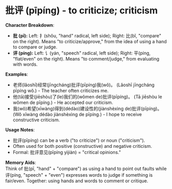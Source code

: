 # **批评 (pīpíng) - to criticize; criticism**

**Character Breakdown**:  
- **批 (pī):** Left: 扌(shǒu, "hand" radical, left side); Right: 比(bǐ, "compare" on the right). Means "to criticize/approve," from the idea of using a hand to compare or judge.  
- **评 (píng):** Left: 讠(yán, "speech" radical, left side); Right: 平(píng, "flat/even" on the right). Means "to comment/judge," from evaluating with words.

**Examples**:  
- 老师(lǎoshī)经常(jīngcháng)批评(pīpíng)我(wǒ)。 (Lǎoshī jīngcháng pīpíng wǒ.) - The teacher often criticizes me.  
- 他(tā)接受(jiēshòu)了(le)我们的(wǒmen de)批评(pīpíng)。 (Tā jiēshòu le wǒmen de pīpíng.) - He accepted our criticism.  
- 我(wǒ)希望(xīwàng)得到(dédào)建设性的(jiànshèxìng de)批评(pīpíng)。 (Wǒ xīwàng dédào jiànshèxìng de pīpíng.) - I hope to receive constructive criticism.

**Usage Notes**:  
- 批评(pīpíng) can be a verb ("to criticize") or noun ("criticism").  
- Often used for both positive (constructive) and negative criticism.  
- Formal: 批评意见(pīpíng yìjiàn) = "critical opinions."

**Memory Aids**:  
Think of 批(pī, "hand" + "compare") as using a hand to point out faults while 评(píng, "speech" + "even") expresses words to judge if something is fair/even. Together: using hands and words to comment or critique.